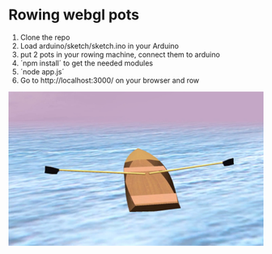 Rowing webgl pots
==========================

1. Clone the repo
2. Load arduino/sketch/sketch.ino in your Arduino
3. put 2 pots in your rowing machine, connect them to arduino
4. ´npm install´ to get the needed modules
5. ´node app.js´
6. Go to http://localhost:3000/ on your browser and row


![Screenshot](2017-01-26_22-01-32.png)
